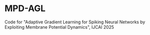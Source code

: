 # MPD-AGL
Code for "Adaptive Gradient Learning for Spiking Neural Networks by Exploiting Membrane Potential Dynamics", IJCAI 2025
